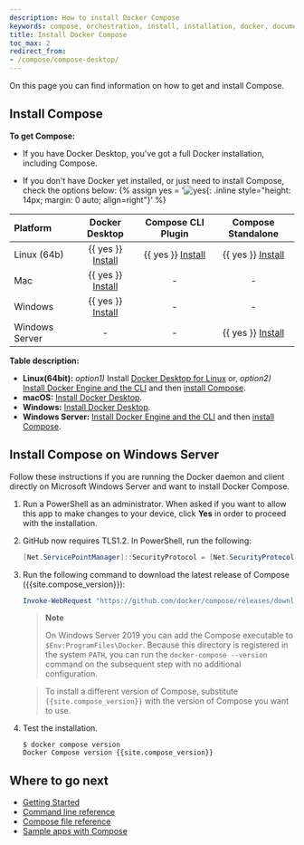 ```yaml
---
description: How to install Docker Compose
keywords: compose, orchestration, install, installation, docker, documentation
title: Install Docker Compose
toc_max: 2
redirect_from:
- /compose/compose-desktop/
---
```


On this page you can find information on how to get and install Compose.

## Install Compose

**To get Compose:**

* If you have Docker Desktop, you've got a full Docker installation, including Compose.

* If you don't have Docker yet installed, or just need to install Compose, check the options below:
{% assign yes = '![yes](/images/green-check.svg){: .inline style="height: 14px; margin: 0 auto; align=right"}' %}

| Platform       | Docker Desktop                 | Compose CLI Plugin      | Compose Standalone  |
|:---------------|:------------------------------:|:-----------------------:|:-------------------:|
|Linux (64b)     |{{ yes }} [Install](../../desktop/install/linux-install.md)|{{ yes }} [Install](./compose-linux.md)|{{ yes }} [Install](./compose-linux.md#install-compose-standalone)|
|Mac             |{{ yes }} [Install](../../desktop/install/mac-install.md)    | - | - |
|Windows         |{{ yes }} [Install](../../desktop/install/windows-install.md)| - | - |
|Windows Server  | - | - |{{ yes }} [Install](#install-compose-on-windows-server)|

**Table description:**
* **Linux(64bit):** *option1)* Install [Docker Desktop for Linux](../../desktop/install/linux-install.md) or, *option2)* [Install Docker Engine and the CLI](../../engine/install/#server) and then [install Compose](compose-linux.md).
* **macOS:** [Install Docker Desktop](../../desktop/install/mac-install/).
* **Windows:** [Install Docker Desktop](../../desktop/install/windows-install/).
* **Windows Server:** [Install Docker Engine and the CLI](../../engine/install/binaries/#install-server-and-client-binaries-on-windows) and then [install Compose](#install-compose-on-windows-server).

<!--
 * The best way to get all this is Docker Desktop. See [Docker Desktop's Overview](../../desktop/) for more information, or click on [Download and Install](../../desktop/#download-and-install){:target="_blank" rel="noopener" class="_"} to go to the install instructions.
* To perform a complete installation of Docker from the command line, go to the [Docker Engine install](../../../engine/install/){:target="_blank" rel="noopener" class="_"} page and follow the provided instructions.
-->

## Install Compose on Windows Server

Follow these instructions if you are running the Docker daemon and client directly
on Microsoft Windows Server and want to install Docker Compose.

1.  Run a PowerShell as an administrator.
When asked if you want to allow this app to make changes to your device, click **Yes** in order to proceed with the installation.

2.  GitHub now requires TLS1.2. In PowerShell, run the following:

    ```powershell
    [Net.ServicePointManager]::SecurityProtocol = [Net.SecurityProtocolType]::Tls12
    ```
3. Run the following command to download the latest release of Compose ({{site.compose_version}}):

    ```powershell
    Invoke-WebRequest "https://github.com/docker/compose/releases/download/{{site.compose_version}}/docker-compose-Windows-x86_64.exe" -UseBasicParsing -OutFile $Env:ProgramFiles\Docker\docker-compose.exe
    ```

    > **Note**
    >
    > On Windows Server 2019 you can add the Compose executable to `$Env:ProgramFiles\Docker`.
     Because this directory is registered in the system `PATH`, you can run the `docker-compose --version` 
     command on the subsequent step with no additional configuration.

    > To install a different version of Compose, substitute `{{site.compose_version}}`
    > with the version of Compose you want to use.

4.  Test the installation.

    ```console
    $ docker compose version
    Docker Compose version {{site.compose_version}}
    ```

## Where to go next

- [Getting Started](../gettingstarted.md)
- [Command line reference](../../reference/index.md)
- [Compose file reference](../compose-file/index.md)
- [Sample apps with Compose](../samples-for-compose.md)

